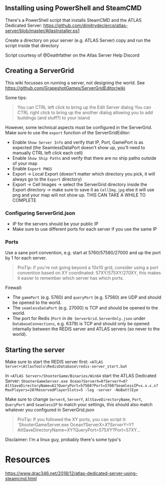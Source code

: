 
## Installing using PowerShell and SteamCMD
There's a PowerShell script that installs SteamCMD and the ATLAS Dedicated Server: https://github.com/dimitrydeclercq/atlas-server/blob/master/AtlasInstaller.ps1

Create a directory on your server (e.g. ATLAS Server) copy and run the script inside that directory

Script courtesy of @Deathfather on the Atlas Server Help Discord

## Creating a ServerGrid
This wiki focusses on running a server, not designing the world. See https://github.com/GrapeshotGames/ServerGridEditor/wiki

Some tips:
> You can CTRL left click to bring up the Edit Server dialog
> You can CTRL right click to bring up the another dialog allowing you to add buildings (and stuff?) to your island

However, some technical aspects must be configured in the ServerGrid.
Make sure to use the `export` function of the ServerGridEditor:
- Enable `Show Server Info` and verify that IP, Port, GamePort is as expected (the SeamlessDataPort doesn't show up, you'll need to manually CTRL left click each cell)
- Enable `Show Ship Paths` and verify that there are no ship paths outside of your map
- Enable `Export PNGS`
- Export -> Local Export (doesn't matter which directory you pick, it will always go to the `Export` directory)
- Export -> Cell Images -> select the ServerGrid directory inside the Export directory -> make sure to save it as `CellImg.jpg` else it will use png and your map will not show up. THIS CAN TAKE A WHILE TO COMPLETE

### Configuring ServerGrid.json
- IP for the servers should be your public IP
- Make sure to use different ports for each server if you use the same IP

### Ports
Use a sane port convention, e.g. start at 5760/57560/27000 and up the port by 1 for each server.

> ProTip: if you're not going beyond a 10x10 grid, consider using a port convention based on XY coordinated: 57XY/575XY/270XY, this makes it easier to remember which server has which ports.

Firewall:
- The `gamePort` (e.g. 5760) and `queryPort` (e.g. 57560) are UDP and should be opened to the world.
- The `seamlessDataPort` (e.g. 27000) is TCP and should be opened to the world.
- The port for Redis (`Port` in de` ServerGrid.ServerOnly.json` under `DatabaseConnections`, e.g. 6379) is TCP and  should only be opened internally between the REDIS server and ATLAS servers (so never to the world).

## Starting the server
Make sure to start the REDIS server first: `<ATLAS Server>\AtlasTools\RedisDatabase\redis-server_start.bat`

In `<ATLAS Server>/ShooterGame/Binaries/Win64` start the ATLAS Dedicated Server:
`ShooterGameServer.exe Ocean?ServerX=0?ServerY=0?AltSaveDirectoryName=A1?QueryPort=57560?Port=5760?SeamlessIP=x.x.x.x?MaxPlayers=20?ReservedPlayerSlots=5 -log -server -NoBattlEye`

Make sure to change `ServerX`, `ServerY`, `AltSaveDirectoryName`, `Port`, `QueryPort` and `SeamlessIP` to match your settings, this should also match whatever you configured in ServerGrid.json

> ProTip: If you followed the XY ports, you can script it: `ShooterGameServer.exe Ocean?ServerX=$X?ServerY=$Y?AltSaveDirectoryName=$X$Y?QueryPort=575$X$Y?Port=57$X$Y...

Disclaimer: I'm a linux guy, probably there's some typo's

# Resources
https://www.drac346.net/2018/12/atlas-dedicated-server-using-steamcmd.html
